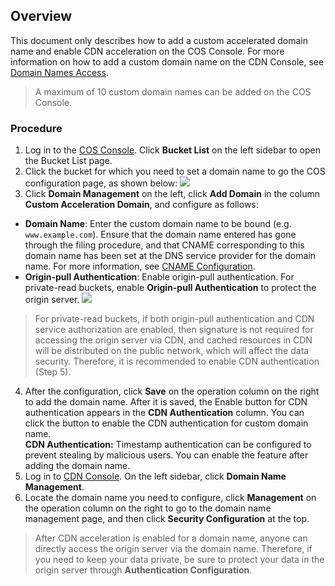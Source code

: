 ## Overview
This document only describes how to add a custom accelerated domain name and enable CDN acceleration on the COS Console. For more information on how to add a custom domain name on the CDN Console, see [Domain Names Access](https://intl.cloud.tencent.com/document/product/228/5734). 
> A maximum of 10 custom domain names can be added on the COS Console.

### Procedure

1. Log in to the [COS Console](https://console.cloud.tencent.com/cos5). Click **Bucket List** on the left sidebar to open the Bucket List page.
2. Click the bucket for which you need to set a domain name to go the COS configuration page, as shown below:
![](https://main.qcloudimg.com/raw/b43c16932b3deff7a8114f4a97d3a9ce.png)
3. Click **Domain Management** on the left, click **Add Domain** in the column **Custom Acceleration Domain**, and configure as follows:
 - **Domain Name**: Enter the custom domain name to be bound (e.g. `www.example.com`). Ensure that the domain name entered has gone through the filing procedure, and that CNAME corresponding to this domain name has been set at the DNS service provider for the domain name. For more information, see [CNAME Configuration](https://intl.cloud.tencent.com/document/product/228/3121).
 - **Origin-pull Authentication**: Enable origin-pull authentication. For private-read buckets, enable **Origin-pull Authentication** to protect the origin server.
![](https://main.qcloudimg.com/raw/1278367aed8eada850c00fa4d5e18a4b.png)
> For private-read buckets, if both origin-pull authentication and CDN service authorization are enabled, then signature is not required for accessing the origin server via CDN, and cached resources in CDN will be distributed on the public network, which will affect the data security. Therefore, it is recommended to enable CDN authentication (Step 5).
4. After the configuration, click **Save** on the operation column on the right to add the domain name. After it is saved, the Enable button for CDN authentication appears in the **CDN Authentication** column. You can click the button to enable the CDN authentication for custom domain name.  
**CDN Authentication:** Timestamp authentication can be configured to prevent stealing by malicious users. You can enable the feature after adding the domain name.
6. Log in to [CDN Console](https://console.cloud.tencent.com/cdn/access). On the left sidebar, click **Domain Name Management**.
7. Locate the domain name you need to configure, click **Management** on the operation column on the right to go to the domain name management page, and then click **Security Configuration** at the top.

> After CDN acceleration is enabled for a domain name, anyone can directly access the origin server via the domain name. Therefore, if you need to keep your data private, be sure to protect your data in the origin server through **Authentication Configuration**.

